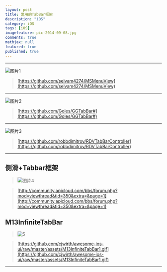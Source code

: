 ```yaml
---
layout: post
title: 常用的TabBar框架
description: "iOS"
category: iOS
tags: [iOS]
imagefeature: pic-2014-09-08.jpg
comments: true
mathjax: null
featured: true
published: true
---
```



---
![图片1](http://note.youdao.com/yws/res/70/C32C59B538404AF597286D394F71C2F8)

> [https://github.com/selvam4274/MSMenuView](https://github.com/selvam4274/MSMenuView)

---

![图片2](http://note.youdao.com/yws/res/80/CCF89FB6548941468C9AA3E1A3CC0564)

> [https://github.com/Goles/GGTabBar#](https://github.com/Goles/GGTabBar#)

---

![图片3](http://note.youdao.com/yws/res/126/6757C49D60C2407E9DE0EEE9D5101142)

> [https://github.com/robbdimitrov/RDVTabBarController](https://github.com/robbdimitrov/RDVTabBarController)

---

## 侧滑+Tabbar框架

> ![图片4](http://note.youdao.com/yws/res/130/D7ADE546529F48D2BF25F769F74F2C44)

> [http://community.apicloud.com/bbs/forum.php?mod=viewthread&tid=350&extra=&page=1](http://community.apicloud.com/bbs/forum.php?mod=viewthread&tid=350&extra=&page=1)

## M13InfiniteTabBar

> ![5](https://github.com/cjwirth/awesome-ios-ui/raw/master/assets/M13InfiniteTabBar1.gif)

> [https://github.com/cjwirth/awesome-ios-ui/raw/master/assets/M13InfiniteTabBar1.gif](https://github.com/cjwirth/awesome-ios-ui/raw/master/assets/M13InfiniteTabBar1.gif)

---


